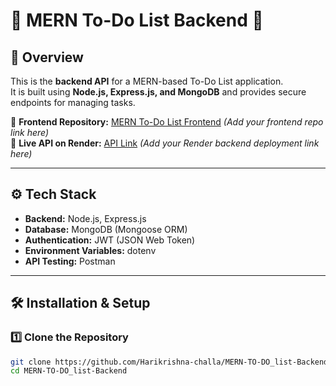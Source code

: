 # 📌 MERN To-Do List Backend 📝

## 🚀 Overview
This is the **backend API** for a MERN-based To-Do List application.  
It is built using **Node.js, Express.js, and MongoDB** and provides secure endpoints for managing tasks.  

🔗 **Frontend Repository:** [MERN To-Do List Frontend](#) *(Add your frontend repo link here)*  
🔗 **Live API on Render:** [API Link](#) *(Add your Render backend deployment link here)*  

---

## ⚙️ Tech Stack
- **Backend:** Node.js, Express.js  
- **Database:** MongoDB (Mongoose ORM)  
- **Authentication:** JWT (JSON Web Token)  
- **Environment Variables:** dotenv  
- **API Testing:** Postman  

---

## 🛠️ Installation & Setup

### 1️⃣ Clone the Repository
```bash
git clone https://github.com/Harikrishna-challa/MERN-TO-DO_list-Backend.git
cd MERN-TO-DO_list-Backend
